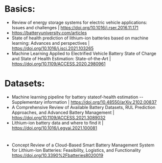 # Basics: 
* Review of energy storage systems for electric vehicle applications: Issues and challenges | https://doi.org/10.1016/j.rser.2016.11.171
* https://batteryuniversity.com/articles
* State of health prediction of lithium-ion batteries based on machine learning: Advances and perspectives | https://doi.org/10.1016/j.isci.2021.103265
* Machine Learning Applied to Electrified Vehicle Battery State of Charge and State of Health Estimation: State-of-the-Art | https://doi.org/10.1109/ACCESS.2020.2980961

# Datasets:
* Machine learning pipeline for battery stateof-health estimation -- Supplementary information | https://doi.org/10.48550/arXiv.2102.00837
* A Comprehensive Review of Available Battery Datasets, RUL Prediction Approaches, and Advanced Battery Management | https://doi.org/10.1109/ACCESS.2021.3089032
* Lithium-ion battery data and where to find it | https://doi.org/10.1016/j.egyai.2021.100081

# 

* Concept Review of a Cloud-Based Smart Battery Management System for Lithium-Ion Batteries: Feasibility, Logistics, and Functionality https://doi.org/10.3390%2Fbatteries8020019

